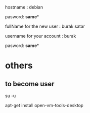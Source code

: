 hostname : debian

pasword: **********same*********** 

fullName for the new user : burak satar

username for your account : burak

pasword: **********same*********** 

# others

## to become user
su -u

apt-get install open-vm-tools-desktop
